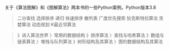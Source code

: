 关于《算法图解》和《图解算法》两本书的一些Python案例。Python版本3.8

> 二分查找
> 选择排序
> 递归
> 快速排序
> 散列表
> 广度优先搜索
> 狄克斯特拉算法
> 贪婪算法
> 动态规划
> K最近邻算法

> 》进入算法世界
〉常用的数据结构
》排序算法
〉查找与哈希算法
》数组与链表算法
〉堆栈与队列算法
》树形结构及其算法
〉图的数据结构及其算法
